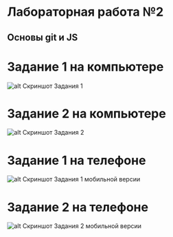# Лабораторная работа №2
## Основы git и JS

# Задание 1 на компьютере
![alt Скриншот Задания 1](images/ReadMe/comp1.png)
# Задание 2 на компьютере
![alt Скриншот Задания 2](images/ReadMe/comp2.png)
# Задание 1 на телефоне
![alt Скриншот Задания 1 мобильной версии](images/ReadMe/mob1.png)
# Задание 2 на телефоне
![alt Скриншот Задания 2 мобильной версии](images/ReadMe/mob2.png)


